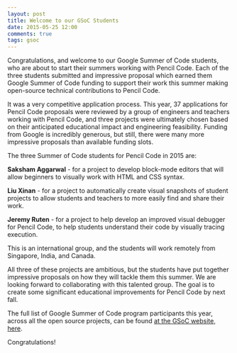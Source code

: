 ```yaml
---
layout: post
title: Welcome to our GSoC Students
date: 2015-05-25 12:00
comments: true
tags: gsoc
---
```


Congratulations, and welcome to our Google Summer of Code students, who
are about to start their summers working with Pencil Code.  Each of
the three students submitted and impressive proposal which earned them
Google Summer of Code funding to support their work this summer
making open-source technical contributions to Pencil Code.

It was a very competitive application process.  This year, 37 applications
for Pencil Code proposals were reviewed by a group of engineers and teachers
working with Pencil Code, and three projects were ultimately chosen based on
their anticipated educational impact and engineering feasibility.  Funding
from Google is incredibly generous, but still, there were many more
impressive proposals than available funding slots.

The three Summer of Code students for Pencil Code in 2015 are:

**Saksham Aggarwal** - for a project to develop block-mode editors
that will allow beginners to visually work with HTML and CSS syntax.

**Liu Xinan** - for a project to automatically create visual snapshots
of student projects to allow students and teachers to more easily
find and share their work.

**Jeremy Ruten** - for a project to help develop an improved visual
debugger for Pencil Code, to help students understand their code by
visually tracing execution.

This is an international group, and the students will work remotely
from Singapore, India, and Canada.

All three of these projects are ambitious, but the students
have put together impressive proposals on how they will tackle them
this summer.  We are looking forward to collaborating with
this talented group.  The goal is to create some significant
educational improvements for Pencil Code by next fall.

The full list of Google Summer of Code program
participants this year, across all the open source projects, can be found
[at the GSoC website,
here](https://www.google-melange.com/gsoc/projects/list/google/gsoc2015).

Congratulations!
